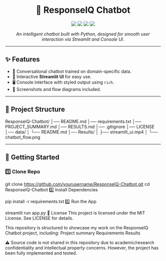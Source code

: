 <h1 align="center">🤖 ResponseIQ Chatbot</h1>

<p align="center">
  <img src="https://img.shields.io/badge/Python-3.13-blue?logo=python" />
  <img src="https://img.shields.io/badge/Streamlit-App-red?logo=streamlit" />
  <img src="https://img.shields.io/badge/Status-Completed-success" />
  <img src="https://img.shields.io/github/license/Mahaboobunnisa123/ResponseIQ-Chatbot" />
</p>

<p align="center">
  <i>An intelligent chatbot built with Python, designed for smooth user interaction via Streamlit and Console UI.</i>
</p>

---

## ✨ Features
- 🧠 Conversational chatbot trained on domain-specific data.  
- 🎨 Interactive **Streamlit UI** for easy use.  
- 🖥️ Console interface with styled output using `rich`.  
- 📸 Screenshots and flow diagrams included.  

---

## 📂 Project Structure
ResponseIQ-Chatbot/
│── README.md
│── requirements.txt
│── PROJECT_SUMMARY.md
│── RESULTS.md
│── .gitignore
│── LICENSE
│── data/
│ └── README.md
│── Results/
│ ├── streamlit_ui.mp4
│ └── chatbot_flow.png

---

## 🚀 Getting Started
### 1️⃣ Clone Repo
git clone https://github.com/yourusername/ResponseIQ-Chatbot.git
cd ResponseIQ-Chatbot
2️⃣ Install Dependencies

pip install -r requirements.txt
3️⃣ Run the App

streamlit run app.py
📜 License
This project is licensed under the MIT License. See LICENSE for details.

This repository is structured to showcase my work on the ResponseIQ Chatbot project, including:
Project summary
Requirements
Results 

⚠️ Source code is not shared in this repository due to academic/research confidentiality and intellectual property concerns.
However, the project has been fully implemented and tested.
